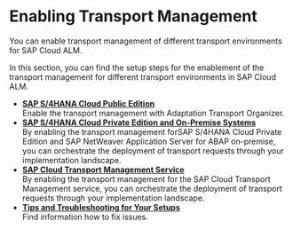 <!-- loio4b74b16fb5c34e65a4969051f5020772 -->

# Enabling Transport Management

You can enable transport management of different transport environments for SAP Cloud ALM.

In this section, you can find the setup steps for the enablement of the transport management for different transport environments in SAP Cloud ALM.

-   **[SAP S/4HANA Cloud Public Edition](sap-s-4hana-cloud-public-edition-a4238a9.md "Enable the transport management with Adaptation Transport Organizer.")**  
Enable the transport management with Adaptation Transport Organizer.
-   **[SAP S/4HANA Cloud Private Edition and On-Premise Systems](sap-s-4hana-cloud-private-edition-and-on-premise-systems-5aa24f0.md "By enabling the transport management forSAP S/4HANA Cloud Private Edition and SAP
		NetWeaver Application Server for ABAP on-premise, you can orchestrate the deployment of
		transport requests through your implementation landscape.")**  
By enabling the transport management forSAP S/4HANA Cloud Private Edition and SAP NetWeaver Application Server for ABAP on-premise, you can orchestrate the deployment of transport requests through your implementation landscape.
-   **[SAP Cloud Transport Management Service](sap-cloud-transport-management-service-730ae36.md "By enabling the transport management for the SAP Cloud Transport Management service, you
		can orchestrate the deployment of transport requests through your implementation
		landscape.")**  
By enabling the transport management for the SAP Cloud Transport Management service, you can orchestrate the deployment of transport requests through your implementation landscape.
-   **[Tips and Troubleshooting for Your Setups](tips-and-troubleshooting-for-your-setups-0fb29d9.md "Find information how to fix issues.")**  
Find information how to fix issues.

